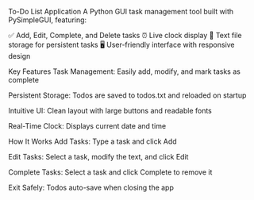 To-Do List Application
A Python GUI task management tool built with PySimpleGUI, featuring:

✅ Add, Edit, Complete, and Delete tasks
⏰ Live clock display
📂 Text file storage for persistent tasks
🖥️ User-friendly interface with responsive design

Key Features
Task Management: Easily add, modify, and mark tasks as complete

Persistent Storage: Todos are saved to todos.txt and reloaded on startup

Intuitive UI: Clean layout with large buttons and readable fonts

Real-Time Clock: Displays current date and time

How It Works
Add Tasks: Type a task and click Add

Edit Tasks: Select a task, modify the text, and click Edit

Complete Tasks: Select a task and click Complete to remove it

Exit Safely: Todos auto-save when closing the app
